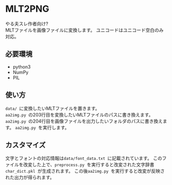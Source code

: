 # MLT2PNG

やる夫スレ作者向け?  
MLTファイルを画像ファイルに変換します。
ユニコードはユニコード空白のみ対応。

## 必要環境

+ python3
+ NumPy
+ PIL

## 使い方
`data/ `に変換したいMLTファイルを置きます。  
`aa2img.py `の203行目を変換したいMLTファイルのパスに書き換えます。
`aa2img.py `の204行目を画像ファイルを出力したいフォルダのパスに書き換えます。
`aa2img.py `を実行します。

## カスタマイズ
文字とフォントの対応情報は`data/font_data.txt `に記載されています。
このファイルを改変した上で、`preprocess.py `を実行すると改変された文字辞書`char_dict.pkl `が生成されます。
この後`aa2img.py `を実行すると改変が反映された出力が得られます。
